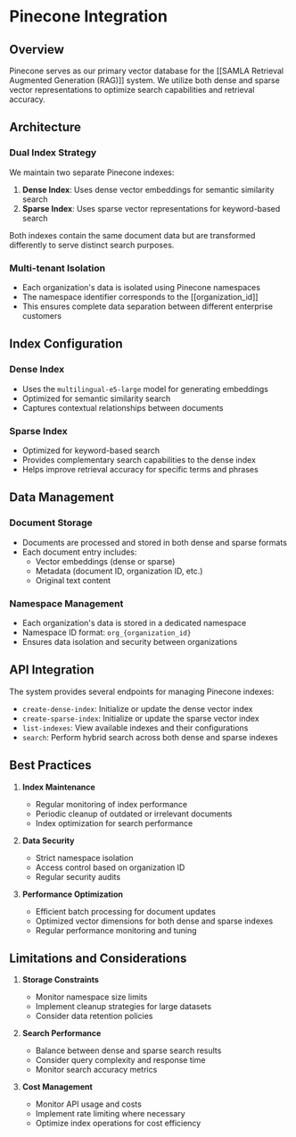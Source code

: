# Pinecone Integration

## Overview
Pinecone serves as our primary vector database for the [[SAMLA Retrieval Augmented Generation (RAG)]] system. We utilize both dense and sparse vector representations to optimize search capabilities and retrieval accuracy.

## Architecture

### Dual Index Strategy
We maintain two separate Pinecone indexes:
1. **Dense Index**: Uses dense vector embeddings for semantic similarity search
2. **Sparse Index**: Uses sparse vector representations for keyword-based search

Both indexes contain the same document data but are transformed differently to serve distinct search purposes.

### Multi-tenant Isolation
- Each organization's data is isolated using Pinecone namespaces
- The namespace identifier corresponds to the [[organization_id]]
- This ensures complete data separation between different enterprise customers

## Index Configuration

### Dense Index
- Uses the `multilingual-e5-large` model for generating embeddings
- Optimized for semantic similarity search
- Captures contextual relationships between documents

### Sparse Index
- Optimized for keyword-based search
- Provides complementary search capabilities to the dense index
- Helps improve retrieval accuracy for specific terms and phrases

## Data Management

### Document Storage
- Documents are processed and stored in both dense and sparse formats
- Each document entry includes:
  - Vector embeddings (dense or sparse)
  - Metadata (document ID, organization ID, etc.)
  - Original text content

### Namespace Management
- Each organization's data is stored in a dedicated namespace
- Namespace ID format: `org_{organization_id}`
- Ensures data isolation and security between organizations

## API Integration

The system provides several endpoints for managing Pinecone indexes:
- `create-dense-index`: Initialize or update the dense vector index
- `create-sparse-index`: Initialize or update the sparse vector index
- `list-indexes`: View available indexes and their configurations
- `search`: Perform hybrid search across both dense and sparse indexes

## Best Practices

1. **Index Maintenance**
   - Regular monitoring of index performance
   - Periodic cleanup of outdated or irrelevant documents
   - Index optimization for search performance

2. **Data Security**
   - Strict namespace isolation
   - Access control based on organization ID
   - Regular security audits

3. **Performance Optimization**
   - Efficient batch processing for document updates
   - Optimized vector dimensions for both dense and sparse indexes
   - Regular performance monitoring and tuning

## Limitations and Considerations

1. **Storage Constraints**
   - Monitor namespace size limits
   - Implement cleanup strategies for large datasets
   - Consider data retention policies

2. **Search Performance**
   - Balance between dense and sparse search results
   - Consider query complexity and response time
   - Monitor search accuracy metrics

3. **Cost Management**
   - Monitor API usage and costs
   - Implement rate limiting where necessary
   - Optimize index operations for cost efficiency